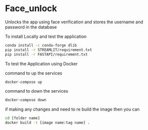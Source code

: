 # Face_unlock
Unlocks the app using face verification and stores the username and password in the database

To install Locally and test the application

```bash
conda install -c conda-forge dlib  
pip install -r STREAMLIT/requirement.txt
pip install -r FASTAPI/requirement.txt
```

To test the Application using Docker

command to up the services
```bash
docker-compose up
```

command to down the services
```bash
docker-compose down
```

if making any changes and need to re build the image then you can
```bash
cd [folder name]
docker build -t [image name:tag name] .
```


